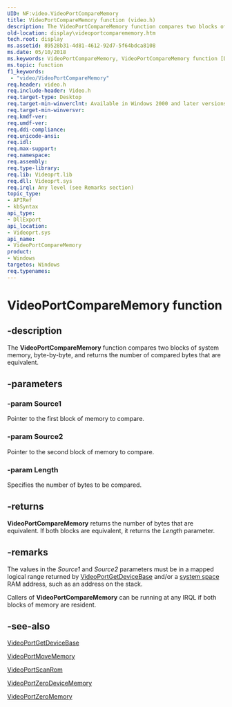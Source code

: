 ```yaml
---
UID: NF:video.VideoPortCompareMemory
title: VideoPortCompareMemory function (video.h)
description: The VideoPortCompareMemory function compares two blocks of system memory, byte-by-byte, and returns the number of compared bytes that are equivalent.
old-location: display\videoportcomparememory.htm
tech.root: display
ms.assetid: 89528b31-4d81-4612-92d7-5f64bdca8108
ms.date: 05/10/2018
ms.keywords: VideoPortCompareMemory, VideoPortCompareMemory function [Display Devices], VideoPort_Functions_87b1236e-d77b-4930-897f-d5b33b1130aa.xml, display.videoportcomparememory, video/VideoPortCompareMemory
ms.topic: function
f1_keywords:
 - "video/VideoPortCompareMemory"
req.header: video.h
req.include-header: Video.h
req.target-type: Desktop
req.target-min-winverclnt: Available in Windows 2000 and later versions of the Windows operating systems.
req.target-min-winversvr: 
req.kmdf-ver: 
req.umdf-ver: 
req.ddi-compliance: 
req.unicode-ansi: 
req.idl: 
req.max-support: 
req.namespace: 
req.assembly: 
req.type-library: 
req.lib: Videoprt.lib
req.dll: Videoprt.sys
req.irql: Any level (see Remarks section)
topic_type:
- APIRef
- kbSyntax
api_type:
- DllExport
api_location:
- Videoprt.sys
api_name:
- VideoPortCompareMemory
product:
- Windows
targetos: Windows
req.typenames: 
---
```


# VideoPortCompareMemory function


## -description


The <b>VideoPortCompareMemory</b> function compares two blocks of system memory, byte-by-byte, and returns the number of compared bytes that are equivalent.


## -parameters




### -param Source1

Pointer to the first block of memory to compare.


### -param Source2

Pointer to the second block of memory to compare.


### -param Length

Specifies the number of bytes to be compared.


## -returns



<b>VideoPortCompareMemory</b> returns the number of bytes that are equivalent. If both blocks are equivalent, it returns the <i>Length</i> parameter.




## -remarks



The values in the <i>Source1</i> and <i>Source2</i> parameters must be in a mapped logical range returned by <a href="https://docs.microsoft.com/windows-hardware/drivers/ddi/video/nf-video-videoportgetdevicebase">VideoPortGetDeviceBase</a> and/or a <a href="https://docs.microsoft.com/windows-hardware/drivers/">system space</a> RAM address, such as an address on the stack.

Callers of <b>VideoPortCompareMemory</b> can be running at any IRQL if both blocks of memory are resident.




## -see-also




<a href="https://docs.microsoft.com/windows-hardware/drivers/ddi/video/nf-video-videoportgetdevicebase">VideoPortGetDeviceBase</a>



<a href="https://docs.microsoft.com/windows-hardware/drivers/ddi/video/nf-video-videoportmovememory">VideoPortMoveMemory</a>



<a href="https://docs.microsoft.com/windows-hardware/drivers/ddi/video/nf-video-videoportscanrom">VideoPortScanRom</a>



<a href="https://docs.microsoft.com/windows-hardware/drivers/ddi/video/nf-video-videoportzerodevicememory">VideoPortZeroDeviceMemory</a>



<a href="https://docs.microsoft.com/windows-hardware/drivers/ddi/video/nf-video-videoportzeromemory">VideoPortZeroMemory</a>
 

 

